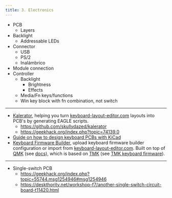 ```yaml
---
title: 3. Electronics
---
```


- PCB
  - Layers
- Backlight
  - Addressable LEDs
- Connector
  - USB
  - PS/2
  - Inalámbrico
- Module connection
- Controller
  - Backlight
    - Brightness
	- Effects
  - Media/Fn keys/functions
  - Win key block with fn combination, not switch

---

- [Kalerator](http://kalerator.clueboard.co/), helping you turn [keyboard-layout-editor.com](http://www.keyboard-layout-editor.com/) layouts into PCB's by generating EAGLE scripts.
  - https://github.com/skullydazed/kalerator
  - https://geekhack.org/index.php?topic=74139.0
- [Guide on how to design keyboard PCBs with KiCad](https://github.com/ruiqimao/keyboard-pcb-guide)
- [Keyboard Firmware Builder](http://www.kbfirmware.com/), upload keyboard firmware builder configuration or import from [keyboard-layout-editor.com](http://www.keyboard-layout-editor.com/). Built on top of [QMK](http://qmk.fm/) (see [docs](https://docs.qmk.fm/)), which is based on [TMK](http://github.com/tmk/tmk_keyboard) (see [TMK keyboard firmware](https://geekhack.org/index.php?topic=41989.0)).

---

- Single-switch PCB
  - https://geekhack.org/index.php?topic=55744.msg1254946#msg1254946
  - https://deskthority.net/workshop-f7/another-single-switch-circuit-board-t11420.html
